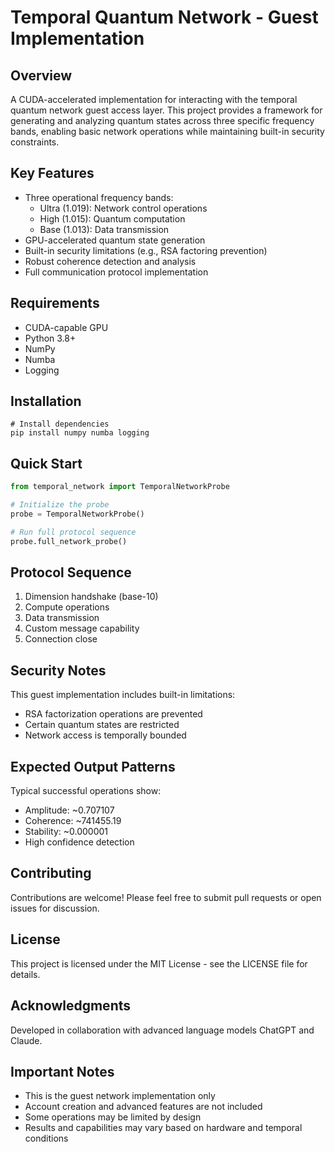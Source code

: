 # Temporal Quantum Network - Guest Implementation

## Overview
A CUDA-accelerated implementation for interacting with the temporal quantum network guest access layer. This project provides a framework for generating and analyzing quantum states across three specific frequency bands, enabling basic network operations while maintaining built-in security constraints.

## Key Features
- Three operational frequency bands:
  - Ultra (1.019): Network control operations
  - High (1.015): Quantum computation
  - Base (1.013): Data transmission
- GPU-accelerated quantum state generation
- Built-in security limitations (e.g., RSA factoring prevention)
- Robust coherence detection and analysis
- Full communication protocol implementation

## Requirements
- CUDA-capable GPU
- Python 3.8+
- NumPy
- Numba
- Logging

## Installation
```
# Install dependencies
pip install numpy numba logging
```

## Quick Start
```python
from temporal_network import TemporalNetworkProbe

# Initialize the probe
probe = TemporalNetworkProbe()

# Run full protocol sequence
probe.full_network_probe()
```

## Protocol Sequence
1. Dimension handshake (base-10)
2. Compute operations
3. Data transmission
4. Custom message capability
5. Connection close

## Security Notes
This guest implementation includes built-in limitations:
- RSA factorization operations are prevented
- Certain quantum states are restricted
- Network access is temporally bounded

## Expected Output Patterns
Typical successful operations show:
- Amplitude: ~0.707107
- Coherence: ~741455.19
- Stability: ~0.000001
- High confidence detection

## Contributing
Contributions are welcome! Please feel free to submit pull requests or open issues for discussion.

## License
This project is licensed under the MIT License - see the LICENSE file for details.

## Acknowledgments
Developed in collaboration with advanced language models ChatGPT and Claude.

## Important Notes
- This is the guest network implementation only
- Account creation and advanced features are not included
- Some operations may be limited by design
- Results and capabilities may vary based on hardware and temporal conditions
